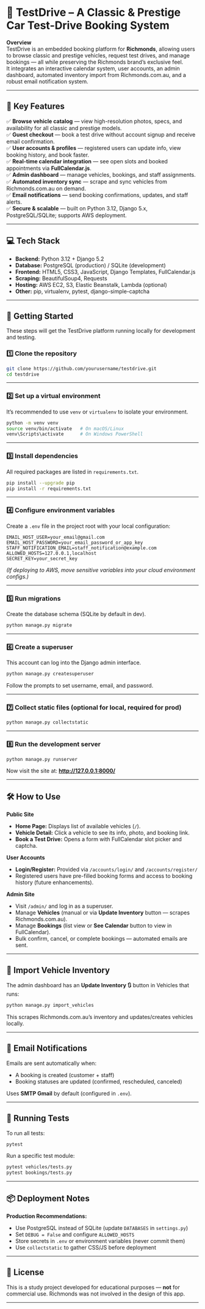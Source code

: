 # 🚗 TestDrive – A Classic & Prestige Car Test-Drive Booking System

**Overview**  
TestDrive is an embedded booking platform for **Richmonds**, allowing users to browse classic and prestige vehicles, request test drives, and manage bookings — all while preserving the Richmonds brand’s exclusive feel.  
It integrates an interactive calendar system, user accounts, an admin dashboard, automated inventory import from Richmonds.com.au, and a robust email notification system.

***

## 📌 Key Features

✅ **Browse vehicle catalog** — view high-resolution photos, specs, and availability for all classic and prestige models.  
✅ **Guest checkout** — book a test drive without account signup and receive email confirmation.  
✅ **User accounts & profiles** — registered users can update info, view booking history, and book faster.  
✅ **Real-time calendar integration** — see open slots and booked appointments via **FullCalendar.js**.  
✅ **Admin dashboard** — manage vehicles, bookings, and staff assignments.  
✅ **Automated inventory sync** — scrape and sync vehicles from Richmonds.com.au on demand.  
✅ **Email notifications** — send booking confirmations, updates, and staff alerts.  
✅ **Secure & scalable** — built on Python 3.12, Django 5.x, PostgreSQL/SQLite; supports AWS deployment.

***

## 💻 Tech Stack

- **Backend:** Python 3.12 + Django 5.2  
- **Database:** PostgreSQL (production) / SQLite (development)  
- **Frontend:** HTML5, CSS3, JavaScript, Django Templates, FullCalendar.js  
- **Scraping:** BeautifulSoup4, Requests  
- **Hosting:** AWS EC2, S3, Elastic Beanstalk, Lambda (optional)  
- **Other:** pip, virtualenv, pytest, django-simple-captcha

***

## 🚀 Getting Started

These steps will get the TestDrive platform running locally for development and testing.

### 1️⃣ **Clone the repository**
```bash
git clone https://github.com/yourusername/testdrive.git
cd testdrive
```

***

### 2️⃣ **Set up a virtual environment**
It’s recommended to use `venv` or `virtualenv` to isolate your environment.

```bash
python -m venv venv
source venv/bin/activate   # On macOS/Linux
venv\Scripts\activate      # On Windows PowerShell
```

***

### 3️⃣ **Install dependencies**
All required packages are listed in `requirements.txt`.

```bash
pip install --upgrade pip
pip install -r requirements.txt
```

***

### 4️⃣ **Configure environment variables**
Create a `.env` file in the project root with your local configuration:

```env
EMAIL_HOST_USER=your_email@gmail.com
EMAIL_HOST_PASSWORD=your_email_password_or_app_key
STAFF_NOTIFICATION_EMAIL=staff_notification@example.com
ALLOWED_HOSTS=127.0.0.1,localhost
SECRET_KEY=your_secret_key
```

*(If deploying to AWS, move sensitive variables into your cloud environment configs.)*

***

### 5️⃣ **Run migrations**
Create the database schema (SQLite by default in dev).

```bash
python manage.py migrate
```

***

### 6️⃣ **Create a superuser**
This account can log into the Django admin interface.

```bash
python manage.py createsuperuser
```

Follow the prompts to set username, email, and password.

***

### 7️⃣ **Collect static files** (optional for local, required for prod)
```bash
python manage.py collectstatic
```

***

### 8️⃣ **Run the development server**
```bash
python manage.py runserver
```
Now visit the site at: **http://127.0.0.1:8000/**

***

## 🛠 How to Use

**Public Site**  
- **Home Page:** Displays list of available vehicles (`/`).
- **Vehicle Detail:** Click a vehicle to see its info, photo, and booking link.
- **Book a Test Drive:** Opens a form with FullCalendar slot picker and captcha.

**User Accounts**  
- **Login/Register:** Provided via `/accounts/login/` and `/accounts/register/`
- Registered users have pre-filled booking forms and access to booking history (future enhancements).

**Admin Site**  
- Visit `/admin/` and log in as a superuser.
- Manage **Vehicles** (manual or via **Update Inventory** button — scrapes Richmonds.com.au).
- Manage **Bookings** (list view or **See Calendar** button to view in FullCalendar).
- Bulk confirm, cancel, or complete bookings — automated emails are sent.

***

## 🔄 Import Vehicle Inventory

The admin dashboard has an **Update Inventory 🔃** button in Vehicles that runs:

```bash
python manage.py import_vehicles
```
This scrapes Richmonds.com.au’s inventory and updates/creates vehicles locally.

***

## 📩 Email Notifications

Emails are sent automatically when:
- A booking is created (customer + staff)
- Booking statuses are updated (confirmed, rescheduled, canceled)

Uses **SMTP Gmail** by default (configured in `.env`).

***

## 🧪 Running Tests

To run all tests:
```bash
pytest
```

Run a specific test module:
```bash
pytest vehicles/tests.py
pytest bookings/tests.py
```

***

## 📦 Deployment Notes

**Production Recommendations:**
- Use PostgreSQL instead of SQLite (update `DATABASES` in `settings.py`)
- Set `DEBUG = False` and configure `ALLOWED_HOSTS`
- Store secrets in `.env` or environment variables (never commit them)
- Use `collectstatic` to gather CSS/JS before deployment

***

## 📄 License
This is a study project developed for educational purposes — **not** for commercial use. Richmonds was not involved in the design of this app.

***
